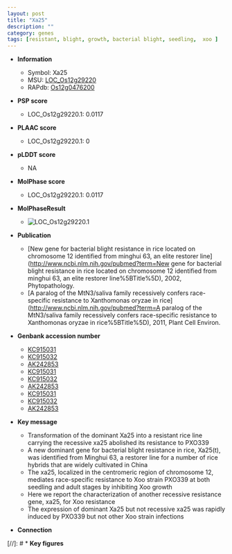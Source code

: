 ```yaml
---
layout: post
title: "Xa25"
description: ""
category: genes
tags: [resistant, blight, growth, bacterial blight, seedling,  xoo ]
---
```


* **Information**  
    + Symbol: Xa25  
    + MSU: [LOC_Os12g29220](http://rice.plantbiology.msu.edu/cgi-bin/ORF_infopage.cgi?orf=LOC_Os12g29220)  
    + RAPdb: [Os12g0476200](http://rapdb.dna.affrc.go.jp/viewer/gbrowse_details/irgsp1?name=Os12g0476200)  

* **PSP score**  
    + LOC_Os12g29220.1: 0.0117 

* **PLAAC score**  
    + LOC_Os12g29220.1: 0 

* **pLDDT score**
    + NA


* **MolPhase score**
    + LOC_Os12g29220.1: 0.0117

* **MolPhaseResult**
    + ![LOC_Os12g29220.1](https://ricepsp.github.io/pictures/LOC_Os12g/LOC_Os12g29220.1.png)

* **Publication**  
    + [New gene for bacterial blight resistance in rice located on chromosome 12 identified from minghui 63, an elite restorer line](http://www.ncbi.nlm.nih.gov/pubmed?term=New gene for bacterial blight resistance in rice located on chromosome 12 identified from minghui 63, an elite restorer line%5BTitle%5D), 2002, Phytopathology.
    + [A paralog of the MtN3/saliva family recessively confers race-specific resistance to Xanthomonas oryzae in rice](http://www.ncbi.nlm.nih.gov/pubmed?term=A paralog of the MtN3/saliva family recessively confers race-specific resistance to Xanthomonas oryzae in rice%5BTitle%5D), 2011, Plant Cell Environ.

* **Genbank accession number**  
    + [KC915031](http://www.ncbi.nlm.nih.gov/nuccore/KC915031)
    + [KC915032](http://www.ncbi.nlm.nih.gov/nuccore/KC915032)
    + [AK242853](http://www.ncbi.nlm.nih.gov/nuccore/AK242853)
    + [KC915031](http://www.ncbi.nlm.nih.gov/nuccore/KC915031)
    + [KC915032](http://www.ncbi.nlm.nih.gov/nuccore/KC915032)
    + [AK242853](http://www.ncbi.nlm.nih.gov/nuccore/AK242853)
    + [KC915031](http://www.ncbi.nlm.nih.gov/nuccore/KC915031)
    + [KC915032](http://www.ncbi.nlm.nih.gov/nuccore/KC915032)
    + [AK242853](http://www.ncbi.nlm.nih.gov/nuccore/AK242853)

* **Key message**  
    + Transformation of the dominant Xa25 into a resistant rice line carrying the recessive xa25 abolished its resistance to PXO339
    + A new dominant gene for bacterial blight resistance in rice, Xa25(t), was identified from Minghui 63, a restorer line for a number of rice hybrids that are widely cultivated in China
    + The xa25, localized in the centromeric region of chromosome 12, mediates race-specific resistance to Xoo strain PXO339 at both seedling and adult stages by inhibiting Xoo growth
    + Here we report the characterization of another recessive resistance gene, xa25, for Xoo resistance
    + The expression of dominant Xa25 but not recessive xa25 was rapidly induced by PXO339 but not other Xoo strain infections

* **Connection**  

[//]: # * **Key figures**  


